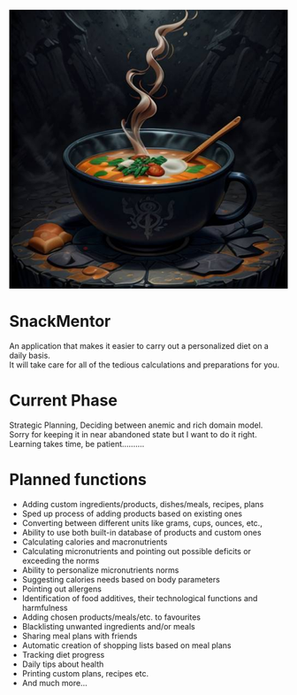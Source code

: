![Snack Mentor Logo with steamy bowl of soup](img/snack_mentor_logo.png)

# SnackMentor
An application that makes it easier to carry out a personalized diet on a daily basis. \
It will take care for all of the tedious calculations and preparations for you.

# Current Phase
Strategic Planning, Deciding between anemic and rich domain model. \
Sorry for keeping it in near abandoned state but I want to do it right. \
Learning takes time, be patient..........

# Planned functions

- Adding custom ingredients/products, dishes/meals, recipes, plans
- Sped up process of adding products based on existing ones
- Converting between different units like grams, cups, ounces, etc.,
- Ability to use both built-in database of products and custom ones
- Calculating calories and macronutrients
- Calculating micronutrients and pointing out possible deficits or exceeding the norms
- Ability to personalize micronutrients norms
- Suggesting calories needs based on body parameters
- Pointing out allergens
- Identification of food additives, their technological functions and harmfulness
- Adding chosen products/meals/etc. to favourites
- Blacklisting unwanted ingredients and/or meals
- Sharing meal plans with friends
- Automatic creation of shopping lists based on meal plans
- Tracking diet progress
- Daily tips about health
- Printing custom plans, recipes etc.
- And much more...